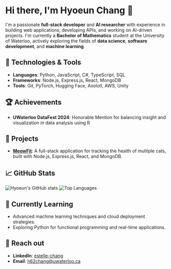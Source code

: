 # Hi there, I'm Hyoeun Chang 👋

I'm a passionate **full-stack developer** and **AI researcher** with experience in building web applications, developing APIs, and working on AI-driven projects. 
I'm currently a **Bachelor of Mathematics** student at the University of Waterloo, actively exploring the fields of **data science**, **software development**, and **machine learning**.

## 🚀 Technologies & Tools
- **Languages**: Python, JavaScript, C#, TypeScript, SQL
- **Frameworks**: Node.js, Express.js, React, MongoDB
- **Tools**: Git, PyTorch, Hugging Face, Axolotl, AWS, Unity

## 🏆 Achievements
- **UWaterloo DataFest 2024**: Honorable Mention for balancing insight and visualization in data analysis using R

## 🔧 Projects
- **[MeowFit](https://github.com/AnnChangSal/meowfit)**: A full-stack application for tracking the health of multiple cats, built with Node.js, Express.js, React, and MongoDB.


## 📈 GitHub Stats
![Hyoeun's GitHub stats](https://github-readme-stats.vercel.app/api?username=AnnChangSal&show_icons=true&theme=radical)
![Top Languages](https://github-readme-stats.vercel.app/api/top-langs/?username=AnnChangSal&layout=compact&theme=radical)

## 🌱 Currently Learning
- Advanced machine learning techniques and cloud deployment strategies.
- Exploring Python for functional programming and real-time applications.

## 💬 Reach out
- **LinkedIn**: [estelle-chang](https://www.linkedin.com/in/estelle-chang/)
- **Email**: h62chang@uwaterloo.ca
